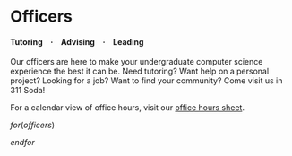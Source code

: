 Officers
========

#### Tutoring · Advising · Leading

Our officers are here to make your undergraduate computer science
experience the best it can be. Need tutoring? Want help on a personal
project? Looking for a job? Want to find your community? Come visit us
in 311 Soda!

For a calendar view of office hours, visit our [office hours sheet](https://docs.google.com/spreadsheets/d/15kuC4Q6HmhRSt5BTQCzKbWR4dM_M9FJaazRNqBZnq1k).

$for (officers)$

$endfor$
